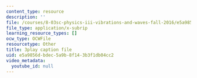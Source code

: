 ```yaml
---
content_type: resource
description: ''
file: /courses/8-03sc-physics-iii-vibrations-and-waves-fall-2016/e5a9856dbdec5a9b8f143b3f1db04cc2_4ysFC9vd3GE.vtt
file_type: application/x-subrip
learning_resource_types: []
ocw_type: OCWFile
resourcetype: Other
title: 3play caption file
uid: e5a9856d-bdec-5a9b-8f14-3b3f1db04cc2
video_metadata:
  youtube_id: null
---
```

